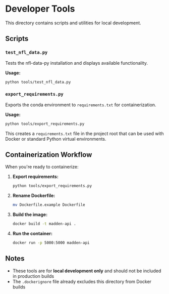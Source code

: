 # Developer Tools

This directory contains scripts and utilities for local development.

## Scripts

### `test_nfl_data.py`
Tests the nfl-data-py installation and displays available functionality.

**Usage:**
```bash
python tools/test_nfl_data.py
```

### `export_requirements.py`
Exports the conda environment to `requirements.txt` for containerization.

**Usage:**
```bash
python tools/export_requirements.py
```

This creates a `requirements.txt` file in the project root that can be used with Docker or standard Python virtual environments.

## Containerization Workflow

When you're ready to containerize:

1. **Export requirements:**
   ```bash
   python tools/export_requirements.py
   ```

2. **Rename Dockerfile:**
   ```bash
   mv Dockerfile.example Dockerfile
   ```

3. **Build the image:**
   ```bash
   docker build -t madden-api .
   ```

4. **Run the container:**
   ```bash
   docker run -p 5000:5000 madden-api
   ```

## Notes

- These tools are for **local development only** and should not be included in production builds
- The `.dockerignore` file already excludes this directory from Docker builds

